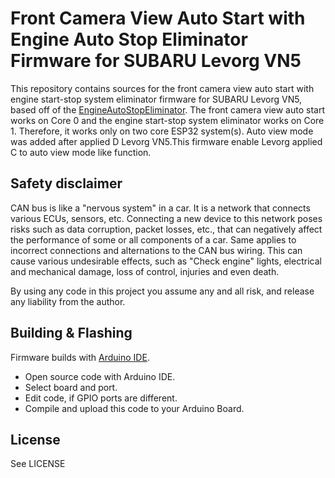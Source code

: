 # Front Camera View Auto Start with Engine Auto Stop Eliminator Firmware for SUBARU Levorg VN5

This repository contains sources for the front camera view auto start with engine start-stop system eliminator firmware for SUBARU Levorg VN5, based off of the [EngineAutoStopEliminator](https://github.com/kz1000a1/EngineAutoStopEliminator).
The front camera view auto start works on Core 0 and the engine start-stop system eliminator works on Core 1. Therefore, it works only on two core ESP32 system(s).
Auto view mode was added after applied D Levorg VN5.This firmware enable Levorg applied C to auto view mode like function.

## Safety disclaimer

CAN bus is like a "nervous system" in a car. It is a network that connects various ECUs, sensors, etc. Connecting a new device to this network poses risks such as data corruption, packet losses, etc., that can negatively affect the performance of some or all components of a car.
Same applies to incorrect connections and alternations to the CAN bus wiring. This can cause various undesirable effects, such as "Check engine" lights, electrical and mechanical damage, loss of control, injuries and even death.

By using any code in this project you assume any and all risk, and release any liability from the author.

## Building & Flashing

Firmware builds with [Arduino IDE](https://www.arduino.cc/en/software). 

- Open source code with Arduino IDE. 
- Select board and port.
- Edit code, if GPIO ports are different.
- Compile and upload this code to your Arduino Board.

## License

See LICENSE

